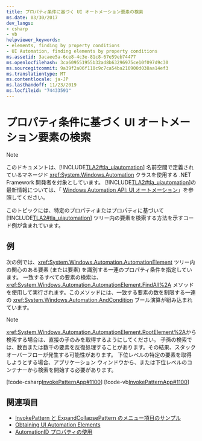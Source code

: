 ```yaml
---
title: プロパティ条件に基づく UI オートメーション要素の検索
ms.date: 03/30/2017
dev_langs:
- csharp
- vb
helpviewer_keywords:
- elements, finding by property conditions
- UI Automation, finding elements by property conditions
ms.assetid: 3acaee5a-6ce8-4c3e-81c8-67e59eb74477
ms.openlocfilehash: 3ca609551955b32ad8b63296975ce10f097d9c30
ms.sourcegitcommit: 9a39f2a06f110c9c7ca54ba216900d038aa14ef3
ms.translationtype: MT
ms.contentlocale: ja-JP
ms.lasthandoff: 11/23/2019
ms.locfileid: "74433591"
---
```

# <a name="find-a-ui-automation-element-based-on-a-property-condition"></a>プロパティ条件に基づく UI オートメーション要素の検索
> [!NOTE]
> このドキュメントは、[!INCLUDE[TLA2#tla_uiautomation](../../../includes/tla2sharptla-uiautomation-md.md)] 名前空間で定義されているマネージド <xref:System.Windows.Automation> クラスを使用する .NET Framework 開発者を対象としています。 [!INCLUDE[TLA2#tla_uiautomation](../../../includes/tla2sharptla-uiautomation-md.md)]の最新情報については、「 [Windows Automation API: UI オートメーション](/windows/win32/winauto/entry-uiauto-win32)」を参照してください。  
  
 このトピックには、特定のプロパティまたはプロパティに基づいて [!INCLUDE[TLA2#tla_uiautomation](../../../includes/tla2sharptla-uiautomation-md.md)] ツリー内の要素を検索する方法を示すコード例が含まれています。  
  
## <a name="example"></a>例  
 次の例では、<xref:System.Windows.Automation.AutomationElement> ツリー内の関心のある要素 (または要素) を識別する一連のプロパティ条件を指定しています。 一致するすべての要素の検索は、<xref:System.Windows.Automation.AutomationElement.FindAll%2A> メソッドを使用して実行されます。このメソッドには、一致する要素の数を制限する一連の <xref:System.Windows.Automation.AndCondition> ブール演算が組み込まれています。  
  
> [!NOTE]
> <xref:System.Windows.Automation.AutomationElement.RootElement%2A>から検索する場合は、直接の子のみを取得するようにしてください。 子孫の検索では、数百または数千の要素を反復処理することがあります。その結果、スタックオーバーフローが発生する可能性があります。 下位レベルの特定の要素を取得しようとする場合、アプリケーション ウィンドウから、または下位レベルのコンテナーから検索を開始する必要があります。  
  
 [!code-csharp[InvokePatternApp#1100](../../../samples/snippets/csharp/VS_Snippets_Wpf/InvokePatternApp/CSharp/InvokePatternApp.cs#1100)]
 [!code-vb[InvokePatternApp#1100](../../../samples/snippets/visualbasic/VS_Snippets_Wpf/InvokePatternApp/VisualBasic/Client.vb#1100)]  
  
## <a name="see-also"></a>関連項目

- [InvokePattern と ExpandCollapsePattern のメニュー項目のサンプル](https://docs.microsoft.com/previous-versions/dotnet/netframework-3.5/ms771636(v=vs.90))
- [Obtaining UI Automation Elements](obtaining-ui-automation-elements.md)
- [AutomationID プロパティの使用](use-the-automationid-property.md)
